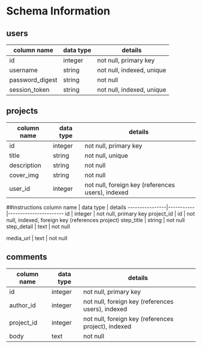 # Schema Information

## users
column name     | data type | details
----------------|-----------|-----------------------
id              | integer   | not null, primary key
username        | string    | not null, indexed, unique
password_digest | string    | not null
session_token   | string    | not null, indexed, unique


## projects
column name     | data type | details
----------------|-----------|-----------------------
id              | integer   | not null, primary key
title           | string    | not null, unique
description     | string    | not null
cover_img       | string    | not null
user_id         | integer   | not null, foreign key (references users), indexed

##instructions
column name     | data type | details
----------------|-----------|-----------------------
id              | integer   | not null, primary key
project_id      | id        | not null, indexed, foreign key (references project)
step_title      | string    | not null
step_detail     | text      | not null
<!-- image OR video_url | string    | -->
media_url       | text      | not null

## comments
column name | data type | details
------------|-----------|-----------------------
id          | integer   | not null, primary key
author_id   | integer   | not null, foreign key (references users), indexed
project_id  | integer   | not null, foreign key (references project), indexed
body        | text      | not null

